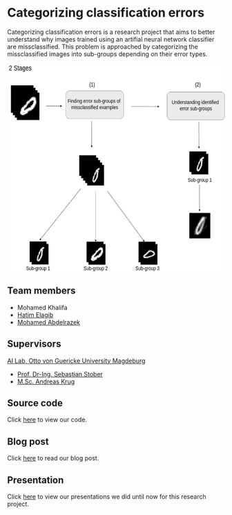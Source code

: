 # Categorizing classification errors

Categorizing classification errors is a research project that aims to better understand why images trained using an artifial neural network classifier are missclassified. This problem is approached by categorizing the missclassified images into sub-groups depending on their error types.

<div align="center">
    <img src="blog/Diagram_2_CCE.png" alt="test" width="660" height="480">
</div>



## Team members
- Mohamed Khalifa 
- <a href="https://www.linkedin.com/in/hatim-elagib-93359a1a5/"> Hatim Elagib</a>
- <a href="https://www.linkedin.com/in/mohamed-abdelrazek-bb211a199/">Mohamed Abdelrazek</a>

## Supervisors
<a href="https://ai.ovgu.de/">AI Lab, Otto von Guericke University Magdeburg</a>
- <a href="https://ai.ovgu.de/Staff/Stober.html">Prof. Dr-Ing. Sebastian Stober</a>
- <a href="https://ai.ovgu.de/Staff/Krug.html">M.Sc. Andreas Krug</a>


## Source code 
Click [here](./code) to view our code.

## Blog post
Click [here](./blog/Blog.md) to read our blog post.

## Presentation
Click [here](./presentations) to view our presentations we did until now for this research project.


